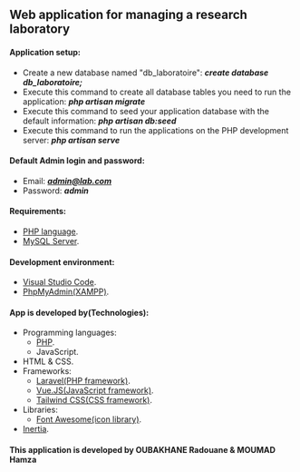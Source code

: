 ## Web application for managing a research laboratory

#### Application setup:

- Create a new database named "db_laboratoire": ***create database db_laboratoire;***
- Execute this command to create all database tables you need to run the application: ***php artisan migrate***
- Execute this command to seed your application  database with the default information: ***php artisan db:seed***
- Execute this command to run the applications on the PHP development server: ***php artisan serve***

#### Default Admin login and password:
- Email: ***admin@lab.com***
- Password: ***admin***

#### Requirements:

- [PHP language](https://www.php.net).
- [MySQL Server](https://www.mysql.com).

#### Development environment:

- [Visual Studio Code](https://code.visualstudio.com).
- [PhpMyAdmin(XAMPP)](https://www.apachefriends.org).

#### App is developed by(Technologies):

- Programming languages:
    - [PHP](https://www.php.net).
    - JavaScript.
- HTML & CSS.
- Frameworks:
    - [Laravel(PHP framework)](https://laravel.com).
    - [Vue.JS(JavaScript framework)](https://vuejs.org).
    - [Tailwind CSS(CSS framework)](https://tailwindcss.com).
- Libraries:
    - [Font Awesome(icon library)](https://fontawesome.com).
- [Inertia](https://inertiajs.com).


#### This application is developed by OUBAKHANE Radouane & MOUMAD Hamza
